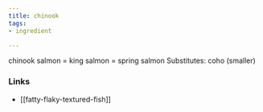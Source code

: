```yaml
---
title: chinook
tags:
- ingredient

---
```

chinook salmon = king salmon = spring salmon Substitutes: coho (smaller)

### Links

* [[fatty-flaky-textured-fish]]
